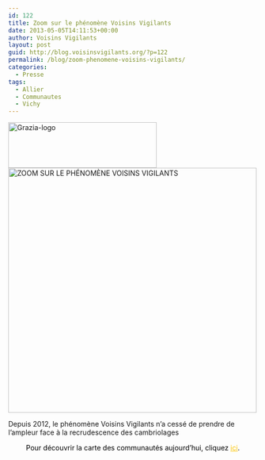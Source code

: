 ```yaml
---
id: 122
title: Zoom sur le phénomène Voisins Vigilants
date: 2013-05-05T14:11:53+00:00
author: Voisins Vigilants
layout: post
guid: http://blog.voisinsvigilants.org/?p=122
permalink: /blog/zoom-phenomene-voisins-vigilants/
categories:
  - Presse
tags:
  - Allier
  - Communautes
  - Vichy
---
```

<img class="aligncenter size-medium wp-image-123" src="http://blog.voisinsvigilants.org/wp-content/uploads/2014/09/Grazia-logo-300x92.jpg" alt="Grazia-logo" width="300" height="92" />

<div id="attachment_124" style="width: 512px" class="wp-caption aligncenter">
  <a title="Grazia" href="http://blog.voisinsvigilants.org/wp-content/uploads/2014/09/VV-Grazia.jpg" target="_blank"><img class="wp-image-124 size-full" src="http://blog.voisinsvigilants.org/wp-content/uploads/2014/09/VV-Grazia.jpg" alt="ZOOM SUR LE PHÉNOMÈNE VOISINS VIGILANTS" width="502" height="494" /></a>
  
  <p class="wp-caption-text">
    Depuis 2012, le phénomène Voisins Vigilants n’a cessé de prendre de l’ampleur face à la recrudescence des cambriolages
  </p>
</div>

<p style="text-align: center">
  <span style="color: #000000">Pour découvrir la carte des communautés aujourd’hui, cliquez </span><a style="color: #fbc400" href="http://www.voisinsvigilants.org/contacts/dispgmap" target="_blank">ici</a><span style="color: #000000">.</span>
</p>
